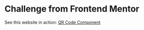 # Challenge from Frontend Mentor
See this website in action: [QR Code Component](https://qr-code-component-page-fm.netlify.app/)
